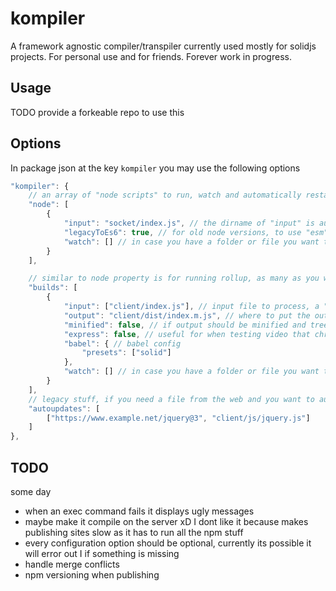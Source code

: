 # kompiler

A framework agnostic compiler/transpiler currently used mostly for solidjs projects. For personal use and for friends. Forever work in progress.

## Usage

TODO provide a forkeable repo to use this

## Options

In package json at the key `kompiler` you may use the following options

```js
"kompiler": {
    // an array of "node scripts" to run, watch and automatically restart
    "node": [
        {
            "input": "socket/index.js", // the dirname of "input" is automatically watched for restarting the node script
            "legacyToEs6": true, // for old node versions, to use "esm" (require vs imports)
            "watch": [] // in case you have a folder or file you want to watch that is outside "input" folder to restart the script. Useful for developing npm packages using "npm link"
        }
    ],

    // similar to node property is for running rollup, as many as you want
    "builds": [
        {
            "input": ["client/index.js"], // input file to process, a "static file server" is fired on this folder
            "output": "client/dist/index.m.js", // where to put the output
            "minified": false, // if output should be minified and treeshaked
            "express": false, // useful for when testing video that chrome does 206 requests, express is slow the compiler use a faster server but doesnt support 206
            "babel": { // babel config
                "presets": ["solid"]
            },
            "watch": [] // in case you have a folder or file you want to watch that is outside "input" folder. Useful for developing npm packages using "npm link". It will trigger a rebuild and possible an update on the browser if anything changes
        }
    ],
    // legacy stuff, if you need a file from the web and you want to automatically update it this will do it. It checks at most 1 time per day and only if the compiler is running
    "autoupdates": [
        ["https://www.example.net/jquery@3", "client/js/jquery.js"]
    ]
},
```

## TODO

some day

- when an exec command fails it displays ugly messages
- maybe make it compile on the server xD I dont like it because makes publishing sites slow as it has to run all the npm stuff
- every configuration option should be optional, currently its possible it will error out I if something is missing
- handle merge conflicts
- npm versioning when publishing
